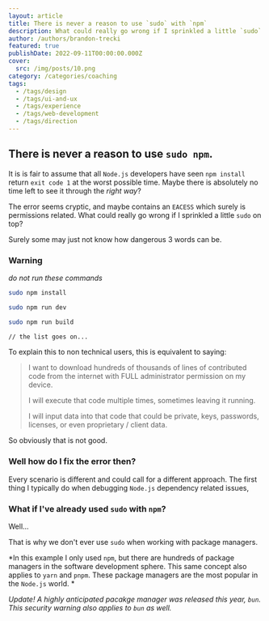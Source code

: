 ```yaml
---
layout: article
title: There is never a reason to use `sudo` with `npm`
description: What could really go wrong if I sprinkled a little `sudo` on top? Surely some may just not know how dangerous 3 words can be.
author: /authors/brandon-trecki
featured: true
publishDate: 2022-09-11T00:00:00.000Z
cover:
  src: /img/posts/10.png
category: /categories/coaching
tags:
  - /tags/design
  - /tags/ui-and-ux
  - /tags/experience
  - /tags/web-development
  - /tags/direction
---
```


## There is never a reason to use `sudo npm`.

It is is fair to assume that all `Node.js` developers have seen `npm install` return `exit code 1` at the worst possible time. Maybe there is absolutely no time left to see it through the *right way*? 

The error seems cryptic, and maybe contains an `EACESS` which surely is permissions related. What could really go wrong if I sprinkled a little `sudo` on top?

Surely some may just not know how dangerous 3 words can be.

### Warning

*do not run these commands*
```bash
sudo npm install

sudo npm run dev

sudo npm run build

// the list goes on...
```

To explain this to non technical users, this is equivalent to saying:

> I want to download hundreds of thousands of lines of contributed code from the internet with FULL administrator permission on my  device.
> 
> I will execute that code multiple times, sometimes leaving it running. 
> 
> I will input data into that code that could be private, keys, passwords, licenses, or even proprietary / client data.

So obviously that is not good. 

### Well how do I fix the error then?

Every scenario is different and could call for a different approach. The first thing I typically do when debugging `Node.js` dependency related issues,
### What if I've already used `sudo` with `npm`?

Well...

That is why we don't ever use `sudo` when working with package managers.

*In this example I only used `npm`, but there are hundreds of package managers in the software development sphere. This same concept also applies to `yarn` and `pnpm`. These package managers are the most popular in the `Node.js` world. *

*Update! A highly anticipated pacakge manager was released this year, `bun`. This security warning also applies to `bun` as well.*
